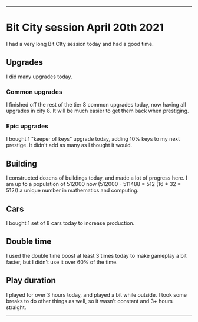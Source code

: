 
***

# Bit City session April 20th 2021

I had a very long Bit CIty session today and had a good time.

## Upgrades

I did many upgrades today.

### Common upgrades

I finished off the rest of the tier 8 common upgrades today, now having all upgrades in city 8. It will be much easier to get them back when prestiging.

### Epic upgrades

I bought 1 "keeper of keys" upgrade today, adding 10% keys to my next prestige. It didn't add as many as I thought it would.

## Building

I constructed dozens of buildings today, and made a lot of progress here. I am up to a population of 512000 now (512000 - 511488 = 512 (16 * 32 = 512)) a unique number in mathematics and computing.

## Cars

I bought 1 set of 8 cars today to increase production.

## Double time

I used the double time boost at least 3 times today to make gameplay a bit faster, but I didn't use it over 60% of the time.

## Play duration

I played for over 3 hours today, and played a bit while outside. I took some breaks to do other things as well, so it wasn't constant and 3+ hours straight.

***
